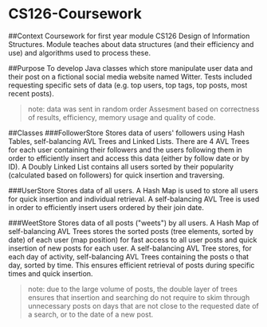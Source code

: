 # CS126-Coursework
##Context
Coursework for first year module CS126 Design of Information Structures.
Module teaches about data structures (and their efficiency and use) and algorithms used to process these.

##Purpose
To develop Java classes which store manipulate user data and their post on a fictional social media website named Witter.
Tests included requesting specific sets of data (e.g. top users, top tags, top posts, most recent posts).
>note: data was sent in random order
Assesment based on correctness of results, efficiency, memory usage and quality of code.

##Classes
###FollowerStore
Stores data of users' followers using Hash Tables, self-balancing AVL Trees and Linked Lists.
There are 4 AVL Trees for each user containing their followers and the users following them in order to efficiently insert and access this data (either by follow date or by ID).
A Doubly Linked List contains all users sorted by their popularity (calculated based on followers) for quick insertion and traversing.

###UserStore
Stores data of all users.
A Hash Map is used to store all users for quick insertion and individual retrieval.
A self-balancing AVL Tree is used in order to efficiently insert users ordered by their join date.

###WeetStore
Stores data of all posts ("weets") by all users.
A Hash Map of self-balancing AVL Trees stores the sorted posts (tree elements, sorted by date) of each user (map position) for fast access to all user posts and quick insertion of new posts for each user.
A self-balancing AVL Tree stores, for each day of activity, self-balancing AVL Trees containing the posts o that day, sorted by time. This ensures efficient retrieval of posts during specific times and quick insertion.
>note: due to the large volume of posts, the double layer of trees ensures that insertion and searching do not require to skim through unnecessary posts on days that are not close to the requested date of a search, or to the date of a new post.
